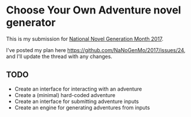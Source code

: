 # Choose Your Own Adventure novel generator

This is my submission for [National Novel Generation Month 2017](https://github.com/NaNoGenMo/2017).

I've posted my plan here https://github.com/NaNoGenMo/2017/issues/24, and I'll update the thread with any changes.


## TODO

- Create an interface for interacting with an adventure
- Create a (minimal) hard-coded adventure
- Create an interface for submitting adventure inputs
- Create an engine for generating adventures from inputs
